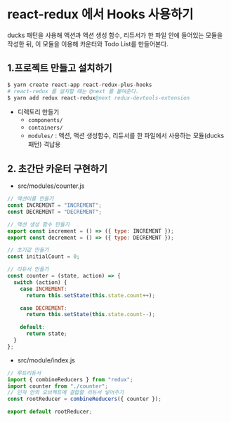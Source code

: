 # react-redux 에서 Hooks 사용하기

ducks 패턴을 사용해 액션과 액션 생성 함수, 리듀서가 한 파일 안에 들어있는 모듈을 작성한 뒤, 이 모듈을 이용해 카운터와 Todo List를 만들어본다.

## 1.프로젝트 만들고 설치하기

```s
$ yarn create react-app react-redux-plus-hooks
# react-redux 를 설치할 때는 @next 를 붙여준다.
$ yarn add redux react-redux@next redux-devtools-extension
```

- 디렉토리 만들기
  - `components/`
  - `containers/`
  - `modules/` : 액션, 액션 생성함수, 리듀서를 한 파일에서 사용하는 모듈(ducks 패턴) 격납용

## 2. 초간단 카운터 구현하기

- src/modules/counter.js

```javascript
// 액션이름 만들기
const INCREMENT = "INCREMENT";
const DECREMENT = "DECREMENT";

// 액션 생성 함수 만들기
export const increment = () => ({ type: INCREMENT });
export const decrement = () => ({ type: DECREMENT });

// 초기값 만들기
const initialCount = 0;

// 리듀서 만들기
const counter = (state, action) => {
  switch (action) {
    case INCREMENT:
      return this.setState(this.state.count++);

    case DECREMENT:
      return this.setState(this.state.count--);

    default:
      return state;
  }
};
```

- src/module/index.js

```javascript
// 루트리듀서
import { combineReducers } from "redux";
import counter from "./counter";
// 인자 안의 오브젝트에 결합할 리듀서 넣어주기
const rootReducer = combineReducers({ counter });

export default rootReducer;
```
